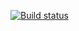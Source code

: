 [![Build status](https://ci.appveyor.com/api/projects/status/sct07ts2ti0t8038?svg=true)](https://ci.appveyor.com/project/sgul554/aqa1-2postman)
